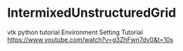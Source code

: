 # IntermixedUnstructuredGrid
 vtk python tutorial Environment Setting Tutorial https://www.youtube.com/watch?v=g3ZhFwn7dv0&t=10s
